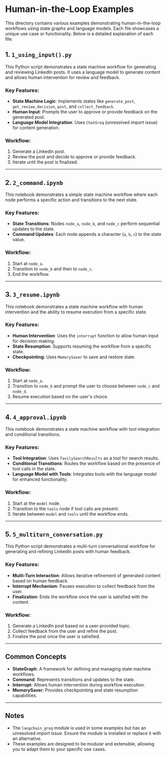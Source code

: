 # Human-in-the-Loop Examples

This directory contains various examples demonstrating human-in-the-loop workflows using state graphs and language models. Each file showcases a unique use case or functionality. Below is a detailed explanation of each file:

## 1. `1_using_input().py`
This Python script demonstrates a state machine workflow for generating and reviewing LinkedIn posts. It uses a language model to generate content and allows human intervention for review and feedback.

### Key Features:
- **State Machine Logic**: Implements states like `generate_post`, `get_review_decision`, `post`, and `collect_feedback`.
- **Human Input**: Prompts the user to approve or provide feedback on the generated post.
- **Language Model Integration**: Uses `ChatGroq` (unresolved import issue) for content generation.

### Workflow:
1. Generate a LinkedIn post.
2. Review the post and decide to approve or provide feedback.
3. Iterate until the post is finalized.

---

## 2. `2_command.ipynb`
This notebook demonstrates a simple state machine workflow where each node performs a specific action and transitions to the next state.

### Key Features:
- **State Transitions**: Nodes `node_a`, `node_b`, and `node_c` perform sequential updates to the state.
- **Command Updates**: Each node appends a character (`a`, `b`, `c`) to the state value.

### Workflow:
1. Start at `node_a`.
2. Transition to `node_b` and then to `node_c`.
3. End the workflow.

---

## 3. `3_resume.ipynb`
This notebook demonstrates a state machine workflow with human intervention and the ability to resume execution from a specific state.

### Key Features:
- **Human Intervention**: Uses the `interrupt` function to allow human input for decision-making.
- **State Resumption**: Supports resuming the workflow from a specific state.
- **Checkpointing**: Uses `MemorySaver` to save and restore state.

### Workflow:
1. Start at `node_a`.
2. Transition to `node_b` and prompt the user to choose between `node_c` and `node_d`.
3. Resume execution based on the user's choice.

---

## 4. `4_approval.ipynb`
This notebook demonstrates a state machine workflow with tool integration and conditional transitions.

### Key Features:
- **Tool Integration**: Uses `TavilySearchResults` as a tool for search results.
- **Conditional Transitions**: Routes the workflow based on the presence of tool calls in the state.
- **Language Model with Tools**: Integrates tools with the language model for enhanced functionality.

### Workflow:
1. Start at the `model` node.
2. Transition to the `tools` node if tool calls are present.
3. Iterate between `model` and `tools` until the workflow ends.

---

## 5. `5_multiturn_conversation.py`
This Python script demonstrates a multi-turn conversational workflow for generating and refining LinkedIn posts with human feedback.

### Key Features:
- **Multi-Turn Interaction**: Allows iterative refinement of generated content based on human feedback.
- **Interrupt Mechanism**: Pauses execution to collect feedback from the user.
- **Finalization**: Ends the workflow once the user is satisfied with the content.

### Workflow:
1. Generate a LinkedIn post based on a user-provided topic.
2. Collect feedback from the user and refine the post.
3. Finalize the post once the user is satisfied.

---

## Common Concepts
- **StateGraph**: A framework for defining and managing state machine workflows.
- **Command**: Represents transitions and updates to the state.
- **Interrupt**: Allows human intervention during workflow execution.
- **MemorySaver**: Provides checkpointing and state resumption capabilities.

---

## Notes
- The `langchain_groq` module is used in some examples but has an unresolved import issue. Ensure the module is installed or replace it with an alternative.
- These examples are designed to be modular and extensible, allowing you to adapt them to your specific use cases.
